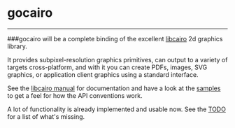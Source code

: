 # gocairo

---

###gocairo will be a complete binding of the excellent [libcairo](https://www.cairographics.org) 2d graphics library.

It provides subpixel-resolution graphics primitives, can output to a variety of targets cross-platform,
and with it you can create PDFs, images, SVG graphics, or application client graphics using a standard
interface.

See the [libcairo manual](https://www.cairographics.org/manual) for documentation and have a look at
the [samples](https://github.com/dtromb/gocairo/samples) to get a feel for how the API conventions
work.

A lot of functionality is already implemented and usable now.  See the [TODO](https://github.com/dtromb/gocairo/TODO.md) for a list of what's missing.
